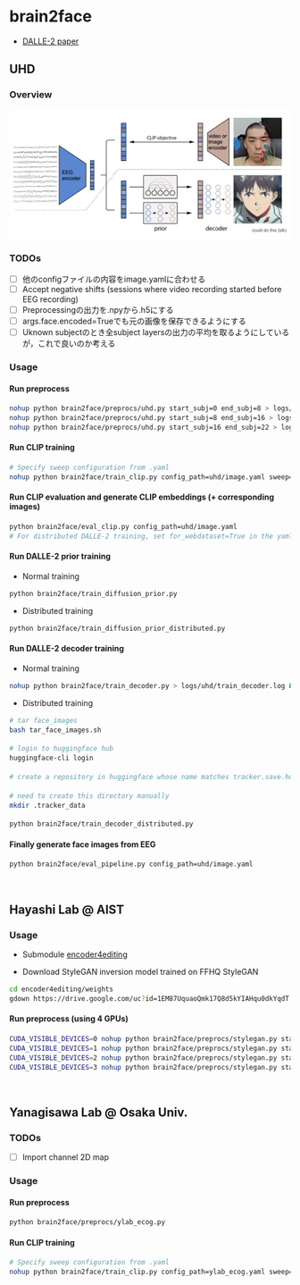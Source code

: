 # brain2face

- [DALLE-2 paper](https://arxiv.org/pdf/2204.06125.pdf)

## UHD

### Overview

<div align="center"><img src="assets/overview.jpeg" width=700></div>

### TODOs

- [ ] 他のconfigファイルの内容をimage.yamlに合わせる
- [ ] Accept negative shifts (sessions where video recording started before EEG recording)
- [ ] Preprocessingの出力を.npyから.h5にする
- [ ] args.face.encoded=Trueでも元の画像を保存できるようにする
- [ ] Uknown subjectのとき全subject layersの出力の平均を取るようにしているが，これで良いのか考える

### Usage

#### Run preprocess

```bash
nohup python brain2face/preprocs/uhd.py start_subj=0 end_subj=8 > logs/uhd/out1.log &
nohup python brain2face/preprocs/uhd.py start_subj=8 end_subj=16 > logs/uhd/out2.log &
nohup python brain2face/preprocs/uhd.py start_subj=16 end_subj=22 > logs/uhd/out3.log &
```

#### Run CLIP training

```bash
# Specify sweep configuration from .yaml
nohup python brain2face/train_clip.py config_path=uhd/image.yaml sweep=True > logs/uhd/sweep_clip.log &
```

#### Run CLIP evaluation and generate CLIP embeddings (+ corresponding images)

```bash
python brain2face/eval_clip.py config_path=uhd/image.yaml
# For distributed DALLE-2 training, set for_webdataset=True in the yaml
```

#### Run DALLE-2 prior training

- Normal training

```bash
python brain2face/train_diffusion_prior.py
```

- Distributed training

```bash
python brain2face/train_diffusion_prior_distributed.py
```

#### Run DALLE-2 decoder training

- Normal training

```bash
nohup python brain2face/train_decoder.py > logs/uhd/train_decoder.log &
```

- Distributed training

```bash
# tar face_images
bash tar_face_images.sh

# login to huggingface hub
huggingface-cli login

# create a repository in huggingface whose name matches tracker.save.huggingface_repo in decoder.json

# need to create this directory manually
mkdir .tracker_data

python brain2face/train_decoder_distributed.py
```

#### Finally generate face images from EEG

```bash
python brain2face/eval_pipeline.py config_path=uhd/image.yaml
```

<br>

## Hayashi Lab @ AIST

### Usage

- Submodule [encoder4editing](https://github.com/SeanNobel/encoder4editing)

- Download StyleGAN inversion model trained on FFHQ StyleGAN

```bash
cd encoder4editing/weights
gdown https://drive.google.com/uc?id=1EM87UquaoQmk17Q8d5kYIAHqu0dkYqdT
```

#### Run preprocess (using 4 GPUs)

```bash
CUDA_VISIBLE_DEVICES=0 nohup python brain2face/preprocs/stylegan.py start_subj=0 end_subj=8 > logs/ica/out1.log &
CUDA_VISIBLE_DEVICES=1 nohup python brain2face/preprocs/stylegan.py start_subj=8 end_subj=16 > logs/ica/out2.log &
CUDA_VISIBLE_DEVICES=2 nohup python brain2face/preprocs/stylegan.py start_subj=16 end_subj=24 > logs/ica/out3.log &
CUDA_VISIBLE_DEVICES=3 nohup python brain2face/preprocs/stylegan.py start_subj=24 end_subj=32 > logs/ica/out4.log &
```

<br>

## Yanagisawa Lab @ Osaka Univ.

### TODOs

- [ ] Import channel 2D map

### Usage

#### Run preprocess

```bash
python brain2face/preprocs/ylab_ecog.py
```

#### Run CLIP training

```bash
# Specify sweep configuration from .yaml
nohup python brain2face/train_clip.py config_path=ylab_ecog.yaml sweep=True > logs/ylab/sweep_clip.log &
```